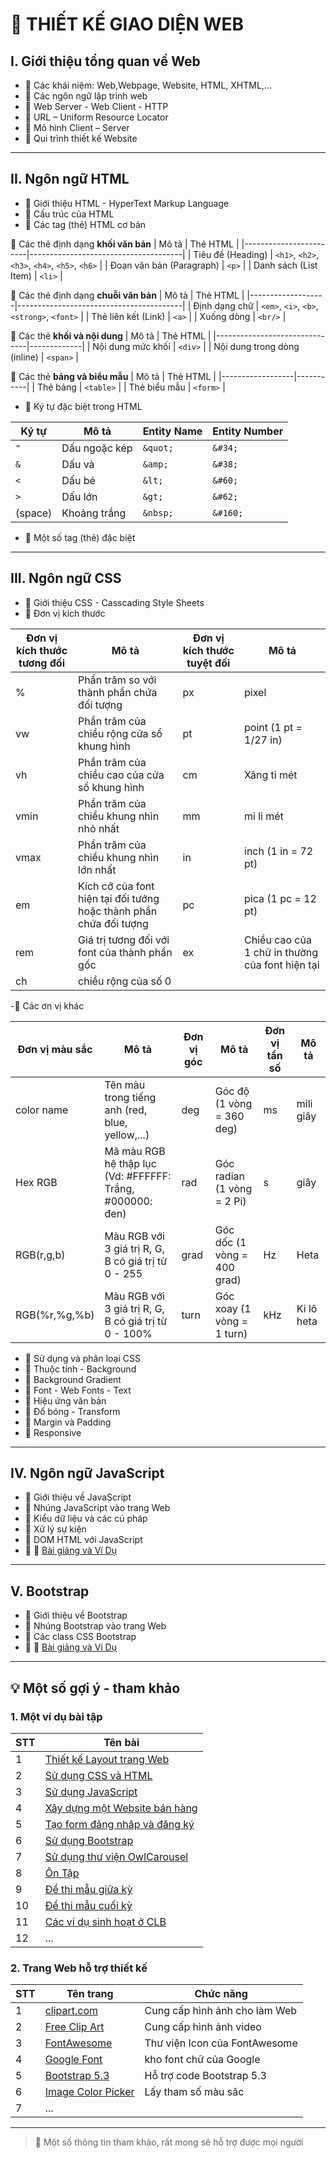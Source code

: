 # 📘 THIẾT KẾ GIAO DIỆN WEB

## I. Giới thiệu tổng quan về Web
- 🔹 Các khái niệm: Web,Webpage, Website, HTML, XHTML,... 
- 🔹 Các ngôn ngữ lập trình web 
- 🔹 Web Server - Web Client - HTTP
- 🔹 URL – Uniform Resource Locator
- 🔹 Mô hình Client – Server
- 🔹 Qui trình thiết kế Website

---

## II. Ngôn ngữ HTML
- 🔹 Giới thiệu HTML - HyperText Markup Language
- 🔹 Cấu trúc của HTML
- 🔹 Các tag (thẻ) HTML cơ bản

🔸 Các thẻ định dạng **khối văn bản**
| Mô tả                  | Thẻ HTML                             |
|------------------------|--------------------------------------|
| Tiêu đề (Heading)      | `<h1>`, `<h2>`, `<h3>`, `<h4>`, `<h5>`, `<h6>` |
| Đoạn văn bản (Paragraph) | `<p>`                              |
| Danh sách (List Item)  | `<li>`                               |

🔸 Các thẻ định dạng **chuỗi văn bản**
| Mô tả             | Thẻ HTML                                |
|-------------------|-----------------------------------------|
| Định dạng chữ     | `<em>`, `<i>`, `<b>`, `<strong>`, `<font>` |
| Thẻ liên kết (Link) | `<a>`                                |
| Xuống dòng        | `<br/>`                                 |

🔸 Các thẻ **khối và nội dung**
| Mô tả                          | Thẻ HTML    |
|-------------------------------|-------------|
| Nội dung mức khối             | `<div>`     |
| Nội dung trong dòng (inline)  | `<span>`    |

🔸 Các thẻ **bảng và biểu mẫu**
| Mô tả           | Thẻ HTML  |
|------------------|-----------|
| Thẻ bảng         | `<table>` |
| Thẻ biểu mẫu     | `<form>`  |

- 🔹 Ký tự đặc biệt trong HTML

| Ký tự     | Mô tả            | Entity Name | Entity Number |
|-----------|------------------|-------------|----------------|
| `"`       | Dấu ngoặc kép     | `&quot;`     | `&#34;`         |
| `&`       | Dấu và            | `&amp;`      | `&#38;`         |
| `<`       | Dấu bé            | `&lt;`       | `&#60;`         |
| `>`       | Dấu lớn           | `&gt;`       | `&#62;`         |
| (space)   | Khoảng trắng      | `&nbsp;`     | `&#160;`        |
- 🔹 Một số tag (thẻ) đặc biệt

---

## III. Ngôn ngữ CSS
- 🔹 Giới thiệu CSS - Casscading Style Sheets
- 🔹 Đơn vị kích thước
  
| Đơn vị kích thước tương đối| Mô tả| Đơn vị kích thước tuyệt đối| Mô tả|
|--------|------|--------|------|
| % | Phần trăm so với thành phần chứa đối tượng|px| pixel|
|vw| Phần trăm của chiều rộng cửa sổ khung hình |pt| point (1 pt = 1/27 in)|
|vh| Phần trăm của chiều cao của cửa sổ khung hình|cm| Xăng ti mét|
|vmin| Phần trăm của chiều khung nhìn nhỏ nhất|mm| mi li mét|
|vmax| Phần trăm của chiều khung nhìn lớn nhất|in| inch (1 in = 72 pt)|
|em| Kích cỡ của font hiện tại đối tướng hoặc thành phần chứa đối tượng|pc| pica (1 pc = 12 pt)|
|rem| Giá trị tương đối với font của thành phần gốc|ex| Chiều cao của 1 chữ in thường của font hiện tại|
|ch| chiều rộng của số 0|

-🔹 Các ơn vị khác

| Đơn vị màu sắc| Mô tả| Đơn vị góc| Mô tả|Đơn vị tần số| Mô tả|
|--------|------|--------|------|--------|------|
|color name| Tên màu trong tiếng anh (red, blue, yellow,...)|deg|Góc độ (1 vòng = 360 deg)|ms|mili giây|
|Hex RGB| Mã màu RGB hệ thập lục (Vd: #FFFFFF: Trắng, #000000: đen)|rad|Góc radian (1 vòng = 2 Pi)|s|giây|
|RGB(r,g,b)| Màu RGB với 3 giá trị R, G, B có giá trị từ 0 - 255|grad|Góc dốc (1 vòng = 400 grad)|Hz| Heta|
|RGB(%r,%g,%b)| Màu RGB với 3 giá trị R, G, B có giá trị từ 0 - 100%|turn|Góc xoay (1 vòng = 1 turn)|kHz|Ki lô heta|

- 🔹 Sử dụng và phân loại CSS
- 🔹 Thuộc tính - Background
- 🔹 Background Gradient 
- 🔹 Font - Web Fonts - Text
- 🔹 Hiệu ứng văn bản
- 🔹 Đổ bóng - Transform
- 🔹 Margin và Padding
- 🔹 Responsive

---

## IV. Ngôn ngữ JavaScript
- 🔹 Giới thiệu về JavaScript 
- 🔹 Nhúng JavaScript vào trang Web
- 🔹 Kiểu dữ liệu và các cú pháp
- 🔹 Xử lý sự kiện
- 🔹 DOM HTML với JavaScript
- 🔹 📝 [Bài giảng và Ví Dụ](https://www.youtube.com/playlist?list=PLk2ohMBz-QlWdRr52aJkEUpHxG6A7KtCj)  

---

## V. Bootstrap 
- 🔹 Giới thiệu về Bootstrap
- 🔹 Nhúng Bootstrap vào trang Web
- 🔹 Các class CSS Bootstrap
- 🔹 📝 [Bài giảng và Ví Dụ](https://www.youtube.com/watch?v=K1t008QJCEo&list=PLk2ohMBz-QlUT7Ect-F2EKXsdyGFWWGnb)  

---

## 💡 Một số gợi ý - tham khảo
### 1. Một ví dụ bài tập

| STT | Tên bài     |
|-----|--------------|
| 1   | [Thiết kế Layout trang Web](https://github.com/TuanKiet1774/WEB_UI/tree/main/B%C3%A0i%20T%E1%BA%ADp%20Th%E1%BB%B1c%20H%C3%A0nh/Lab1_Ph%E1%BA%A1m%20Tu%C3%A2n%20Ki%E1%BB%87t)|
| 2   | [Sử dụng CSS và HTML](https://github.com/TuanKiet1774/WEB_UI/tree/main/B%C3%A0i%20T%E1%BA%ADp%20Th%E1%BB%B1c%20H%C3%A0nh/Lab2_Ph%E1%BA%A1m%20Tu%E1%BA%A5n%20Ki%E1%BB%87t)    |
|3| [Sử dụng JavaScript](https://github.com/TuanKiet1774/WEB_UI/tree/main/B%C3%A0i%20T%E1%BA%ADp%20Th%E1%BB%B1c%20H%C3%A0nh/BT_JavaScript)|
| 4  | [Xây dựng một Website bán hàng](https://github.com/TuanKiet1774/WEB_UI/tree/main/B%C3%A0i%20T%E1%BA%ADp%20Th%E1%BB%B1c%20H%C3%A0nh/Lab3_Ph%E1%BA%A1m%20Tu%E1%BA%A5n%20Ki%E1%BB%87t)     |
| 5   | [Tạo form đăng nhâp và đăng ký](https://github.com/TuanKiet1774/WEB_UI/tree/main/B%C3%A0i%20T%E1%BA%ADp%20Th%E1%BB%B1c%20H%C3%A0nh/Lab4_Ph%E1%BA%A1m%20Tu%E1%BA%A5n%20Ki%E1%BB%87t)|
| 6  | [Sử dụng Bootstrap](https://github.com/TuanKiet1774/WEB_UI/tree/main/B%C3%A0i%20T%E1%BA%ADp%20Th%E1%BB%B1c%20H%C3%A0nh/Lab5_Ph%E1%BA%A1m%20Tu%C3%A2n%20Ki%E1%BB%87t)      | 
|7   | [Sử dụng thư viện OwlCarousel](https://github.com/TuanKiet1774/WEB_UI/tree/main/B%C3%A0i%20T%E1%BA%ADp%20Th%E1%BB%B1c%20H%C3%A0nh/BT_OwlCarousel) |
| 8  | [Ôn Tập](https://github.com/TuanKiet1774/WEB_UI/tree/main/%C3%94n%20T%E1%BA%ADp%20CK)|
|9| [Đề thi mẫu giữa kỳ](https://github.com/TuanKiet1774/WEB_UI/tree/main/Tu%E1%BA%A5n%20Ki%C3%AAt%20-%2064131060%20-%20Gi%E1%BB%AFa%20K%E1%BB%B3)|
|10| [Đề thi mẫu cuối kỳ](https://github.com/TuanKiet1774/WEB_UI/tree/main/Tu%E1%BA%A5n%20Ki%E1%BB%87t%20-%2064131060%20-%20Cu%E1%BB%91i%20K%E1%BB%B3)|
|11| [Các ví dụ sinh hoạt ở CLB](https://github.com/TuanKiet1774/WEB_UI/tree/main/Sinh%20Ho%E1%BA%A1t%20Web) |
| 12 | ...          |

### 2. Trang Web hỗ trợ thiết kế

| STT | Tên trang     | Chức năng|
|-----|---------------|----------|
| 1   | [clipart.com](https://www.clipart.com/)| Cung cấp hình ảnh cho làm Web|
| 2   | [Free Clip Art](https://free-clip-art.com/)| Cung cấp hình ảnh video|
| 3   | [FontAwesome](https://fontawesome.com/icons)| Thư viện Icon của FontAwesome| 
| 4   | [Google Font](https://fonts.google.com/)| kho font chữ của Google|
| 5   | [Bootstrap 5.3](https://getbootstrap.com/docs/5.3/getting-started/introduction/)| Hỗ trợ code Bootstrap 5.3
| 6   | [Image Color Picker](https://imagecolorpicker.com/vi)| Lấy tham số màu săc|
| 7   | ...          |

---
>📑 Một số thông tin tham khảo, rất mong sẽ hỗ trợ được mọi người
